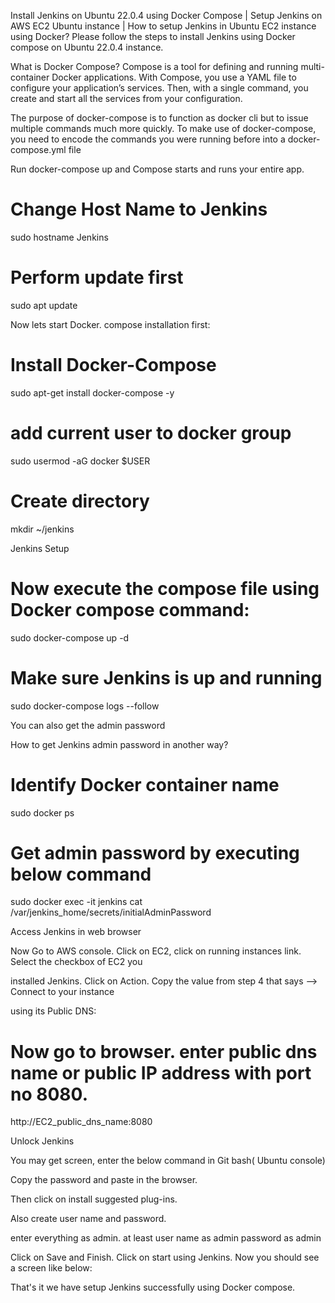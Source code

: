 Install Jenkins on Ubuntu 22.0.4 using Docker Compose | Setup Jenkins on AWS EC2 Ubuntu instance | How to setup Jenkins in Ubuntu EC2 instance using Docker?
Please follow the steps to install Jenkins using Docker compose on Ubuntu 22.0.4 instance. 

What is Docker Compose?
Compose is a tool for defining and running multi-container Docker applications. With Compose, you use a YAML file to configure your application’s services. Then, with a single command, you create and start all the services from your configuration.
 
The purpose of docker-compose is to function as docker cli but to issue multiple commands much more quickly. To make use of docker-compose, you need to encode the commands you were running before into a docker-compose.yml file
 
Run docker-compose up and Compose starts and runs your entire app.

# Change Host Name to Jenkins

 sudo hostname Jenkins

# Perform update first

sudo apt update

Now lets start Docker. compose installation first:

# Install Docker-Compose

sudo apt-get install docker-compose -y

# add current user to docker group

sudo usermod -aG docker $USER

# Create directory

mkdir ~/jenkins

Jenkins Setup

# Now execute the compose file using Docker compose command:

sudo docker-compose up -d 




# Make sure Jenkins is up and running

sudo docker-compose logs --follow

You can also get the admin password



How to get Jenkins admin password in another way?

# Identify Docker container name

sudo docker ps



# Get admin password by executing below command


sudo docker exec -it jenkins cat /var/jenkins_home/secrets/initialAdminPassword



Access Jenkins in web browser

Now Go to AWS console. Click on EC2, click on running instances link. Select the checkbox of EC2 you 

installed Jenkins. Click on Action. Copy the value from step 4 that says --> Connect to your instance 

using its Public DNS:


# Now go to browser. enter public dns name or public IP address with port no 8080.

http://EC2_public_dns_name:8080

Unlock Jenkins

You may get screen, enter the below command in Git bash( Ubuntu console)


Copy the password and paste in the browser.

Then click on install suggested plug-ins. 

Also create user name and password.

enter everything as admin. at least user name as admin password as admin

Click on Save and Finish. Click on start using Jenkins. Now you should see a screen like below:




That's it we have setup Jenkins successfully using Docker compose. 